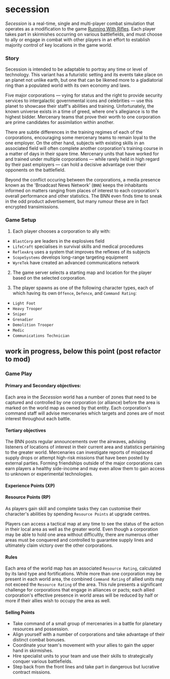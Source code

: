 # secession

*Secession* is a real-time, single and multi-player combat simulation that operates as a modification to the game [Running With Rifles](http://www.runningwithrifles.com). Each player takes part in skirmishes occurring on various battlefields, and must choose to ally or engage in combat with other players in an effort to establish majority control of key locations in the game world.

### Story
Secession is intended to be adaptable to portray any time or level of technology. This variant has a futuristic setting and its events take place on an planet not unlike earth, but one that can be likened more to a gladiatorial ring than a populated world with its own economy and laws.

Five major corporations &mdash; vying for status and the right to provide security services to intergalactic governmental icons and celebrities &mdash; use this planet to showcase their staff's abilities and training. Unfortunately, the known universe exists in a time of greed, where one's allegiance is to the highest bidder. Mercenary teams that prove their worth to one corporation are prime candidates for assimilation within another.

There are subtle differences in the training regimes of each of the corporations, encouraging some mercenary teams to remain loyal to the one employer. On the other hand, subjects with existing skills in an associated field will often complete another corporation's training course in a matter of days in their spare time. Mercenary units that have worked for and trained under multiple corporations &mdash; while rarely held in high regard by their past employers &mdash; can hold a decisive advantage over their opponents on the battlefield.

Beyond the conflict occuring between the corporations, a media presence known as the 'Broadcast News Network' (`BNN`) keeps the inhabitants informed on matters ranging from places of interest to each corporation's overall performance and other statistics. The BNN even finds time to sneak in the odd product advertisement, but many rumour these are in fact encrypted transimissions.

### Game Setup
1. Each player chooses a corporation to ally with:
  * `BlastCorp` are leaders in the explosives field
  * `LifeCraft` specialises in survival skills and medical procedures
  * `ReflexArq` uses a system that improves the reflexes of its subjects
  * `ScopeSystems` develops long-range targeting equipment
  * `WyreTek` have created an advanced communications network
  
2. The game server selects a starting map and location for the player based on the selected corporation. 

3. The player spawns as one of the following character types, each of which having its own `Offence`, `Defence`, and `Command Rating`:
  * `Light Foot`
  * `Heavy Trooper`
  * `Sniper`
  * `Grenadier`
  * `Demolition Trooper`
  * `Medic`
  * `Communications Technician`


## work in progress, below this point (post refactor to mod)
### Game Play
#### Primary and Secondary objectives:
Each area in the *Secession* world has a number of zones that need to be captured and controlled by one corporation (or alliance) before the area is marked on the world map as owned by that entity. Each corporation's command staff will advise mercenaries which targets and zones are of most interest throughout each battle. 

#### Tertiary objectives
The BNN posts regular announcements over the airwaves, advising listeners of locations of interest in their current area and statistics pertaining to the greater world. Mercenaries can investigate reports of misplaced supply drops or attempt high-risk missions that have been posted by external parties. Forming friendships outside of the major corporations can earn players a healthy side-income and may even allow them to gain access to unknown or experimental technologies.

#### Experience Points (XP)

#### Resource Points (RP)
As players gain skill and complete tasks they can customise their character's abilities by spending `Resource Points` at upgrade centres.

Players can access a tactical map at any time to see the status of the action in their local area as well as the greater world. Even though a corporation may be able to hold one area without difficultly, there are numerous other areas must be conquered and controlled to guarantee supply lines and ultimately claim victory over the other corporations.

#### Rules
Each area of the world map has an associated `Resource Rating`, calculated by its land type and fortifications. While more than one corporation may be present in each world area, the combined `Command Rating` of allied units may not exceed the `Resource Rating` of the area. This rule presents a significant challenge for corporations that engage in alliances or pacts; each allied corporation's effective presence in world areas will be reduced by half or more if their allies wish to occupy the area as well.

#### Selling Points
* Take command of a small group of mercenaries in a battle for planetary resources and possession.
* Align yourself with a number of corporations and take advantage of their distinct combat bonuses.
* Coordinate your team's movement with your allies to gain the upper hand in skirmishes.
* Hire specialist units to your team and use their skills to strategically conquer various battlefields.
* Step back from the front lines and take part in dangerous but lucrative contract missions.
